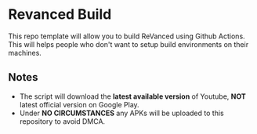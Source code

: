# Revanced Build
This repo template will allow you to build ReVanced using Github Actions. This will helps people who don't want to setup build environments on their machines.

## Notes
- The script will download the **latest available version** of Youtube, **NOT** latest official version on Google Play.
- Under **NO CIRCUMSTANCES** any APKs will be uploaded to this repository to avoid DMCA.
